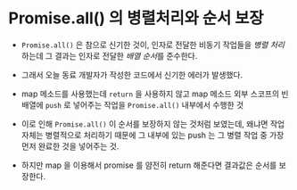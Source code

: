 # Promise.all() 의 병렬처리와 순서 보장

- `Promise.all()` 은 참으로 신기한 것이, 인자로 전달한 비동기 작업들을 *병렬 처리* 하는데 그 결과는 인자로 전달한 *배열 순서*를 준수한다.

- 그래서 오늘 동료 개발자가 작성한 코드에서 신기한 에러가 발생했다.

- map 메소드를 사용했는데 `return` 을 사용하지 않고 map 메소드 외부 스코프의 빈 배열에 `push` 로 넣어주는 작업을 `Promise.all()` 내부에서 수행한 것

- 이로 인해 `Promise.all()` 이 순서를 보장하지 않는 것처럼 보였는데, 왜냐면 작업자체는 병렬적으로 처리하기 때문에 그 내부에 있는 push 는 그 병렬 작업 중 가장 먼저 완료한 것을 넣어주는 것.

- 하지만 map 을 이용해서 promise 를 얌전히 return 해준다면 결과값은 순서를 보장한다.
